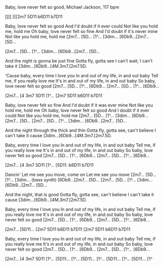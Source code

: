 Baby, love never felt so good, Michael Jackson, 117 bpm

[[[[ [[[2m7 5D11 b6D11 b7D11

Baby, love never felt so good
And I'd doubt if it ever could
Not like you hold me, hold me
Oh baby, love never felt so fine
And I'd doubt if it's never mine
Not like you hold me, hold me
[2m7... [5D...  [1^...  [3dim...
[6Db9...[2m7... [5D...

[2m7... [5D...  [1^...  [3dim...
[6Db9...[2m7... [5D...

And the night is gonna be just fine
Gotta fly, gotta see
I can't wait, I can't take it
[3dim...[6Db9...[4M.3m7.[2m7.5D.

'Cause baby, every time I love you
In and out of my life, in and out baby
Tell me, if you really love me
It's in and out of my life, in and out baby
So baby, love never felt so good
[2m7... [5D...  [1^...  [6Db9...
[2m7... [5D...  [1^...  [6Db9...

[2m7... [4 3m7 5D11
[1^...  [2m7 5D11 b6D11 b7D11

Baby, love never felt so fine
And I'd doubt if it was ever mine
Not like you hold me, hold me
Oh baby, love never felt so good
And I doubt if it ever could
Not like you hold me, hold me
[2m7... [5D...  [1^...  [3dim...
[6Db9...[2m7... [5D...
[2m7... [5D...  [1^...  [3dim...
[6Db9...[2m7... [5D...

And the night through the thick and thin
Gotta fly, gotta see, can't believe
I can't take it cause
[3dim...[6Db9...[4M.3m7.[2m7.5D.

Baby, every time I love you
In and out of my life, in and out baby
Tell me, if you really love me
It's in and out of my life, in and out baby
So baby, love never felt so good
[2m7... [5D...  [1^...  [6Db9...
[2m7... [5D...  [1^...  [6Db9...

[2m7... [4 3m7 5D11
[1^...  [5D11. b6D11 b7D11

Dancin'
Let me see you move, come on
Let me see you move
[2m7... [5D...  [1^...  [3dim... (bass synth)
[6Db9...[2m7... [5D...
[2m7... [5D...  [1^...  [3dim...
[6Db9...[2m7... [5D...

And the night, that is good
Gotta fly, gotta see, can't believe
I can't take it cause
[3dim...[6Db9...[4M.3m7.[2m7.5D.

Baby, every time I love you
In and out of my life, in and out baby
Tell me, if you really love me
It's in and out of my life, in and out baby
So baby, love never felt so good
[2m7... [5D...  [1^...  [6Db9...
[2m7... [5D...  [1^...  [6Db9...

[2m7... [5D11...
[2m7 5D11 b6D11 b7D11 [2m7 5D11 b6D11 b7D11

Baby, every time I love you
In and out of my life, in and out baby
Tell me, if you really love me
It's in and out of my life, in and out baby
So baby, love never felt so good
[2m7... [5D...  [1^...  [6Db9...
[2m7... [5D...  [1^...  [6Db9...

[2m7... [4 3m7 5D11
[1^...  [5D11... [1^...  [5D11...
[1^...  [5D11... [1^...  [5D11... 
[1^